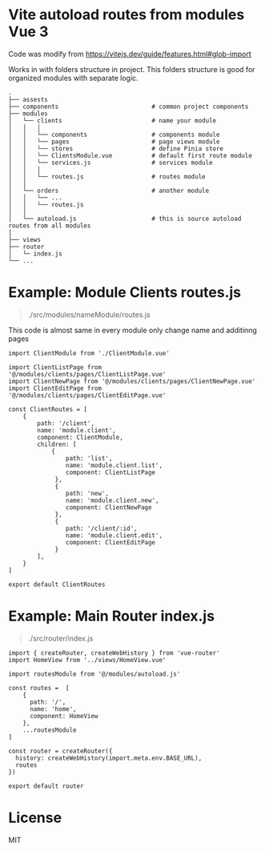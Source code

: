 # Vite autoload routes from modules Vue 3

Code was modify from https://vitejs.dev/guide/features.html#glob-import

Works in with folders structure in project. This folders structure is good for organized modules with separate logic.

	.
	├── assests                   
	├── components							# common project components 
	├── modules                   
	│	└── clients							# name your module
	│	│	│
	│	│	└── components                  # components module
	│	│	└── pages						# page views module
	│	│	└── stores						# define Pinia store
	│	│	└── ClientsModule.vue			# default first route module
	│	│	└── services.js					# services module
	│	│	│
	│	│	└── routes.js					# routes module
	│	│
	│	└── orders							# another module
	│	│	└── ...
	│	│	└── routes.js
	│	│
	│	└── autoload.js 					# this is source autoload routes from all modules		
	│
	├── views
	├── router
	│	└─ index.js
	└── ...


# Example: Module Clients routes.js

> ./src/modules/nameModule/routes.js

This code is almost same in every module only change name and additinng pages

```
import ClientModule from './ClientModule.vue'

import ClientListPage from '@/modules/clients/pages/ClientListPage.vue'
import ClientNewPage from '@/modules/clients/pages/ClientNewPage.vue'
import ClientEditPage from '@/modules/clients/pages/ClientEditPage.vue'

const ClientRoutes = [
	{
		path: '/client',
		name: 'module.client',
		component: ClientModule,
		children: [
			{
			 	path: 'list',
			 	name: 'module.client.list',
			 	component: ClientListPage
			 },
			 {
			 	path: 'new',
			 	name: 'module.client.new',
			 	component: ClientNewPage
			 },
			 {
			 	path: '/client/:id',
			 	name: 'module.client.edit',
			 	component: ClientEditPage
			 }
		],
	}
]

export default ClientRoutes

```

# Example: Main Router index.js

> ./src/router/index.js

```
import { createRouter, createWebHistory } from 'vue-router'
import HomeView from '../views/HomeView.vue'

import routesModule from '@/modules/autoload.js'

const routes =  [
    {
      path: '/',
      name: 'home',
      component: HomeView
    },
	...routesModule
]

const router = createRouter({
  history: createWebHistory(import.meta.env.BASE_URL),
  routes
})

export default router

```

# License
MIT